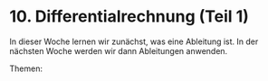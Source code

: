 # 10. Differentialrechnung (Teil 1)

In dieser Woche lernen wir zunächst, was eine Ableitung ist. In der nächsten
Woche werden wir dann Ableitungen anwenden.

Themen:

```{tableofcontents}
```
